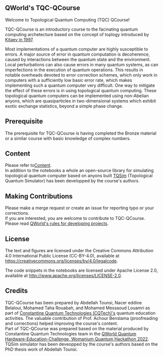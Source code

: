 ## QWorld's TQC-QCourse
Welcome to  Topological Quantum Computing (TQC) QCourse!


TQC-QCourse is an introductory course to the facinating quantum computing archetecture based on the concept of toplogy introduced by [Kitaev in 1997](https://arxiv.org/pdf/quant-ph/9707021.pdf).

Most implementations of a quantum computer are highly susceptible to errors. A major source of error in quantum computation is decoherence, caused by interactions between the quantum state and the environment. Local perturbations can also cause errors in many quantum systems, as can imperfections in the execution of quantum operations. This results in notable overheads devoted to error correction schemes, which only work in computers with a sufficiently low basic error rate, which makes implementing such a quantum computer very difficult. One way to mitigate the effect of these errors is in using topological quantum computing. These topological quantum computers can be implemented using non-Abelian anyons, which are quasiparticles in two-dimensional systems which exhibit exotic exchange statistics, beyond a simple phase change.

## Prerequisite
The prerequisite for TQC-QCourse is having completed the Bronze material or a similar course with basic knowledge of complex numbers.



## Content

Please refer to[Content](https://github.com/Constantine-Quantum-Tech/tqc-course/blob/main/content.ipynb).<br>
In addition to the notebooks a whole an open-source library for simulating topological quantum computer based on anyons built [TQSim](https://github.com/Constantine-Quantum-Tech/tqsim) (Topological Quantum Simulator) has been developped by the course's authors.

## Making Contributions

Please make a merge request or create an issue for reporting typo or your corrections.<br>
If you are interested, you are welcome to contribute to TQC-QCourse. Please read [QWorld's rules for developing projects](http://qworld.lu.lv/wp-content/uploads/2020/09/Rules-for-the-projects-developed-under-the-QEducation-2020-Sep-22.pdf).


## License

The text and figures are licensed under the Creative Commons Attribution 4.0 International Public License (CC-BY-4.0), available at https://creativecommons.org/licenses/by/4.0/legalcode.

The code snippets in the notebooks are licensed under Apache License 2.0, available at http://www.apache.org/licenses/LICENSE-2.0.

## Credits
TQC-QCourse has been prepared by Abdellah Tounsi, Nacer eddine Belaloui, Mohamed Taha Rouabah, and Mohamed Messaoud Louamri as part of [Constantine Quantum Technologies (CQTech)'s](www.cqtech.org) quantum education activities. The valuable contribution of  Prof. Achour Benslama (proofreading and corrections) helped improving the course's content.<br>
Part of TQC-QCourse was prepared based on the material produced by Constantine Quantum Technologies team in the [QWorld Quantum Hardware-Education-Challenge, Womanium Quantum Hackathon 2022](https://github.com/womanium-quantum/Quantum-Hardware-Education-Challenge---QWorld).<br>
TQSim simulator has been deveopped by the course's authors based on the PhD thesis work of Abdellah Tounsi.


